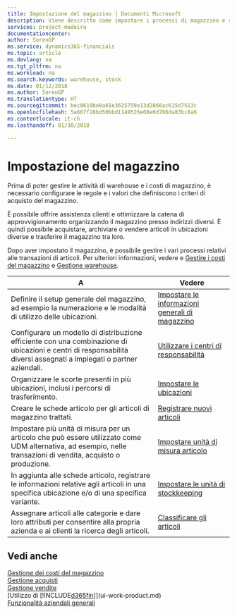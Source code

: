 ```yaml
---
title: Impostazione del magazzino | Documenti Microsoft
description: Viene descritto come impostare i processi di magazzino e stock, inclusi i percorsi di trasferimento e le ubicazioni, come le warehouse.
services: project-madeira
documentationcenter: 
author: SorenGP
ms.service: dynamics365-financials
ms.topic: article
ms.devlang: na
ms.tgt_pltfrm: na
ms.workload: na
ms.search.keywords: warehouse, stock
ms.date: 01/12/2018
ms.author: SorenGP
ms.translationtype: HT
ms.sourcegitcommit: bec0619be0a65e3625759e13d2866ac615d7513c
ms.openlocfilehash: 5a667f28bd50bbd1149526e08e0d786da83bc8a6
ms.contentlocale: it-ch
ms.lasthandoff: 01/30/2018

---
```

# <a name="setting-up-inventory"></a>Impostazione del magazzino
Prima di poter gestire le attività di warehouse e i costi di magazzino, è necessario configurare le regole e i valori che definiscono i criteri di acquisto del magazzino.

È possibile offrire assistenza clienti e ottimizzare la catena di approvvigionamento organizzando il magazzino presso indirizzi diversi. È quindi possibile acquistare, archiviare o vendere articoli in ubicazioni diverse e trasferire il magazzino tra loro.

Dopo aver impostato il magazzino, è possibile gestire i vari processi relativi alle transazioni di articoli. Per ulteriori informazioni, vedere e [Gestire i costi del magazzino](inventory-manage-inventory.md) e [Gestione warehouse](warehouse-manage-warehouse.md).

| A | Vedere |
| --- | --- |
| Definire il setup generale del magazzino, ad esempio la numerazione e le modalità di utilizzo delle ubicazioni. |[Impostare le informazioni generali di magazzino](inventory-how-setup-general.md) |
|Configurare un modello di distribuzione efficiente con una combinazione di ubicazioni e centri di responsabilità diversi assegnati a impiegati o partner aziendali.|[Utilizzare i centri di responsabilità](inventory-responsibility-centers.md)|
| Organizzare le scorte presenti in più ubicazioni, inclusi i percorsi di trasferimento. |[Impostare le ubicazioni](inventory-how-register-new-items.md) |
| Creare le schede articolo per gli articoli di magazzino trattati. |[Registrare nuovi articoli](inventory-how-register-new-items.md) |
|Impostare più unità di misura per un articolo che può essere utilizzato come UDM alternativa, ad esempio, nelle transazioni di vendita, acquisto o produzione.|[Impostare unità di misura articolo](inventory-how-setup-units-of-measure.md)|
|In aggiunta alle schede articolo, registrare le informazioni relative agli articoli in una specifica ubicazione e/o di una specifica variante.|[Impostare le unità di stockkeeping](inventory-how-to-set-up-stockkeeping-units.md)|
| Assegnare articoli alle categorie e dare loro attributi per consentire alla propria azienda e ai clienti la ricerca degli articoli. |[Classificare gli articoli](inventory-how-categorize-items.md) |

## <a name="see-also"></a>Vedi anche
[Gestione dei costi del magazzino](inventory-manage-inventory.md)  
[Gestione acquisti](purchasing-manage-purchasing.md)  
[Gestione vendite](sales-manage-sales.md)    
[Utilizzo di [!INCLUDE[d365fin](includes/d365fin_md.md)]](ui-work-product.md)  
[Funzionalità aziendali generali](ui-across-business-areas.md)

